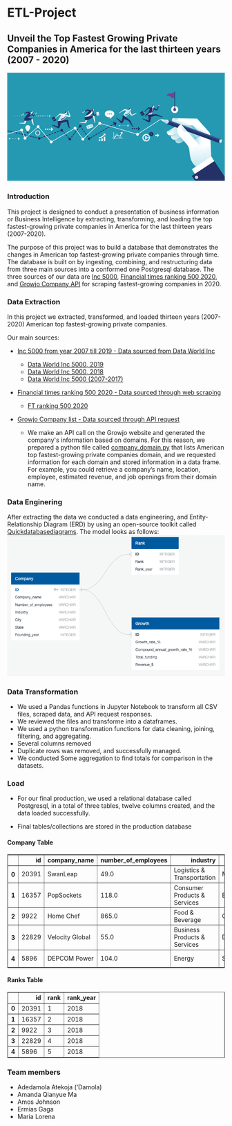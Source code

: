 # ETL-Project

## Unveil the Top Fastest Growing Private Companies in America for the last thirteen years (2007 - 2020) 
                          
![ETL_project](Image/download.jpeg)

### Introduction

This project is designed to conduct a presentation of business information or Business Intelligence by extracting, transforming, and loading the top fastest-growing private companies in America for the last thirteen years (2007-2020).

The purpose of this project was to build a database that demonstrates the changes in American top fastest-growing private companies through time. The database is built on by ingesting, combining, and restructuring data from three main sources into a conformed one Postgresql database. The three sources of our data are [Inc 5000](https://www.inc.com/inc5000/), [Financial times ranking 500 2020](https://www.ft.com/americas-fastest-growing-companies-2020), and [Growjo Company API](https://growjo.com/company_api) for scraping fastest-growing companies in 2020.

### Data Extraction 
In this project we extracted, transformed, and loaded thirteen years (2007-2020) American top fastest-growing private companies. 

Our main sources:

- [Inc 5000 from year 2007 till 2019 - Data sourced from Data World Inc](https://www.inc.com/)
  - [Data World Inc 5000, 2019](https://data.world/aurielle/inc-5000-2019/workspace/file?filename=inc5000-2019.csv)
  - [Data World Inc 5000, 2018](https://data.world/aurielle/inc-5000-2018/workspace/file?filename=inc5000-2018.csv)
  - [Data World Inc 5000 (2007-2017)](https://data.world/aurielle/inc-5000-10-years/workspace/file?filename=inc5000_all10years.csv)
 
- [Financial times ranking 500 2020 - Data sourced through web scraping](https://www.ft.com/americas-fastest-growing-companies-2020)
  - [FT ranking 500 2020](https://www.ft.com/americas-fastest-growing-companies-2020)
  
- [Growjo Company list - Data sourced through API request](https://growjo.com/company_api)
  - We make an API call on the Growjo website and generated the company's information based on domains. For this reason, we prepared a python file called [company_domain.py](company_domain.py) that lists American top fastest-growing private companies domain, and we requested information for each domain and stored information in a data frame. For example, you could retrieve a company’s name, location, employee, estimated revenue, and job openings from their domain name. 

### Data Enginering 

After extracting the data we conducted a data engineering, and Entity-Relationship Diagram (ERD) by using an open-source toolkit called [Quickdatabasediagrams](https://app.quickdatabasediagrams.com/). 
The model looks as follows: 
![ETL_project](Image/ERD_model.png)

### Data Transformation
* We used a Pandas functions in Jupyter Notebook to transform all CSV files, scraped data, and API request responses. 
* We reviewed the files and transforme into a dataframes.
* We used a python transformation functions for data cleaning, joining, filtering, and aggregating.
* Several columns removed
* Duplicate rows was removed, and successfully managed. 
* We conducted Some aggregation to find totals for comparison in the datasets.

### Load
* For our final production, we used a relational database called Postgresql, in a total of three tables, twelve columns created, and the data loaded successfully. 
- Final tables/collections are stored in the production database

#### Company Table
<table border="1" class="dataframe">
  <thead>
    <tr style="text-align: right;">
      <th></th>
      <th>id</th>
      <th>company_name</th>
      <th>number_of_employees</th>
      <th>industry</th>
      <th>city</th>
      <th>state</th>
      <th>country</th>
    </tr>
  </thead>
  <tbody>
    <tr>
      <th>0</th>
      <td>20391</td>
      <td>SwanLeap</td>
      <td>49.0</td>
      <td>Logistics &amp; Transportation</td>
      <td>Madison</td>
      <td>WI</td>
      <td>United States</td>
    </tr>
    <tr>
      <th>1</th>
      <td>16357</td>
      <td>PopSockets</td>
      <td>118.0</td>
      <td>Consumer Products &amp; Services</td>
      <td>Boulder</td>
      <td>CO</td>
      <td>United States</td>
    </tr>
    <tr>
      <th>2</th>
      <td>9922</td>
      <td>Home Chef</td>
      <td>865.0</td>
      <td>Food &amp; Beverage</td>
      <td>Chicago</td>
      <td>IL</td>
      <td>United States</td>
    </tr>
    <tr>
      <th>3</th>
      <td>22829</td>
      <td>Velocity Global</td>
      <td>55.0</td>
      <td>Business Products &amp; Services</td>
      <td>Denver</td>
      <td>CO</td>
      <td>United States</td>
    </tr>
    <tr>
      <th>4</th>
      <td>5896</td>
      <td>DEPCOM Power</td>
      <td>104.0</td>
      <td>Energy</td>
      <td>Scottsdale</td>
      <td>AZ</td>
      <td>United States</td>
    </tr>
  </tbody>
</table>

#### Ranks Table 
<table border="1" class="dataframe">
  <thead>
    <tr style="text-align: right;">
      <th></th>
      <th>id</th>
      <th>rank</th>
      <th>rank_year</th>
    </tr>
  </thead>
  <tbody>
    <tr>
      <th>0</th>
      <td>20391</td>
      <td>1</td>
      <td>2018</td>
    </tr>
    <tr>
      <th>1</th>
      <td>16357</td>
      <td>2</td>
      <td>2018</td>
    </tr>
    <tr>
      <th>2</th>
      <td>9922</td>
      <td>3</td>
      <td>2018</td>
    </tr>
    <tr>
      <th>3</th>
      <td>22829</td>
      <td>4</td>
      <td>2018</td>
    </tr>
    <tr>
      <th>4</th>
      <td>5896</td>
      <td>5</td>
      <td>2018</td>
    </tr>
  </tbody>
</table>

### Team members
- Adedamola Atekoja (‘Damola)
- Amanda Qianyue Ma
- Amos Johnson
- Ermias Gaga
- Maria Lorena
